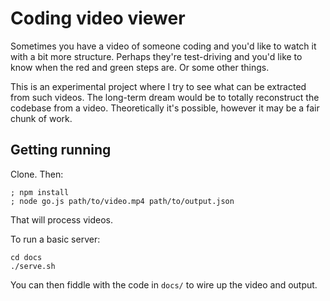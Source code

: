 # Coding video viewer

Sometimes you have a video of someone coding and you'd like to watch it with
a bit more structure. Perhaps they're test-driving and you'd like to know when
the red and green steps are. Or some other things.

This is an experimental project where I try to see what can be extracted from
such videos. The long-term dream would be to totally reconstruct the codebase
from a video. Theoretically it's possible, however it may be a fair chunk of
work.

## Getting running

Clone. Then:

```shell
; npm install
; node go.js path/to/video.mp4 path/to/output.json
```

That will process videos.

To run a basic server:

```shell
cd docs
./serve.sh
```

You can then fiddle with the code in `docs/` to wire up the video and output.
